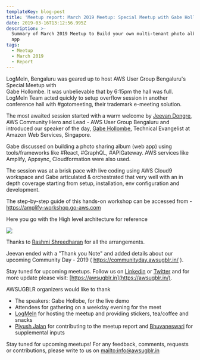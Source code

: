 ```yaml
---
templateKey: blog-post
title: 'Meetup report: March 2019 Meetup: Special Meetup with Gabe Hollombe'
date: 2019-03-16T13:12:56.995Z
description: >-
  Summary of March 2019 Meetup to Build your own multi-tenant photo album web
  app
tags:
  - Meetup
  - March 2019
  - Report
---
```

LogMeIn, Bengaluru was geared up to host AWS User Group Bengaluru's Special Meetup with\
Gabe Hollombe. It was unbelievable that by 6:15pm the hall was full. LogMeIn Team acted quickly to setup overflow session in another conference hall with #gotomeeting, their trademark e-meeting solution.

The most awaited session started with a warm welcome by [Jeevan Dongre](https://www.linkedin.com/in/jeevandongre/), AWS Community Hero and Lead - AWS User Group Bengaluru and introduced our speaker of the day, [Gabe Hollombe](https://www.linkedin.com/in/gabehollombe/), Technical Evangelist at Amazon Web Services, Singapore.



Gabe discussed on building a photo sharing album (web app) using tools/frameworks like #React, #GraphQL, #APIGateway. AWS services like Amplify, Appsync, Cloudformation were also used.

The session was at a brisk pace with live coding using AWS Cloud9 workspace and Gabe articulated & orchestrated that very well with an in depth coverage starting from setup, installation, env configuration and development.

The step-by-step guide of this hands-on workshop can be accessed from - <https://amplify-workshop.go-aws.com>

Here you go with the High level architecture for reference

![](/img/architecture.png)

Thanks to [Rashmi Shreedharan](https://www.linkedin.com/in/rashmis/) for all the arrangements.

Jeevan ended with a "Thank you Note" and added details about our upcoming Community Day - 2019 ( https://communityday.awsugblr.in/ ). 

Stay tuned for upcoming meetups. Follow us on [Linkedin](https://www.linkedin.com/in/awsugblr/) or [Twitter](https://twitter.com/awsugblr) and for more update please visit:  [https://awsugblr.in](https://awsugblr.in/).

AWSUGBLR organizers would like to thank

* The speakers: Gabe Hollobe, for the live demo
* Attendees for gathering on a weekday evening for the meet
* [LogMeIn](https://www.logmein.com/) for hosting the meetup and providing stickers, tea/coffee and snacks
* [Piyush Jalan](https://www.linkedin.com/in/piyush-jalan/) for contributing to the meetup report and [Bhuvaneswari](https://www.linkedin.com/in/bhuvanas/) for supplemental inputs

Stay tuned for upcoming meetups! For any feedback, comments, requests or contributions, please write to us on <mailto:info@awsugblr.in>
